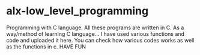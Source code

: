 # alx-low_level_programming
Programming with C language.
All these programs are written in C.
As a way/method of learning C language... I have used various functions and code and uploaded it here. 
You can check how various codes works as well as the functions in  c.
HAVE FUN
